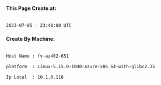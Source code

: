 
   
#### This Page Create at:

```bash

2023-07-05 - 23:48:00 UTC

```

#### Create By Machine:

```bash

Host Name : fv-az402-651

platform  : Linux-5.15.0-1040-azure-x86_64-with-glibc2.35

Ip Local  : 10.1.0.116

```


